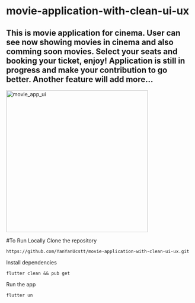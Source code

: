 # movie-application-with-clean-ui-ux
## This is movie application for cinema. User can see now showing movies in cinema and also comming soon movies. Select your seats and booking your ticket, enjoy! Application is still in progress and make your contribution to go better. Another feature will add more...

<img width="382" alt="movie_app_ui" src="https://user-images.githubusercontent.com/63788675/186177659-f4695d4a-6cb1-4c12-ac36-5137fcb20392.png">

#To Run Locally
Clone the repository
```
https://github.com/YanYanUcstt/movie-application-with-clean-ui-ux.git
```
Install dependencies
```
flutter clean && pub get
```
Run the app
```
flutter un
```
